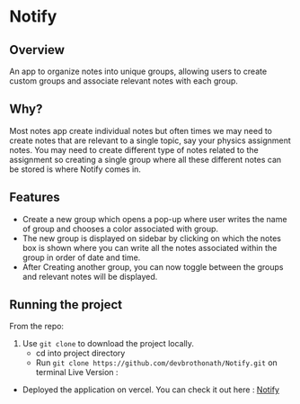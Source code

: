 # Notify
## Overview
An app to organize notes into unique groups, allowing users to create custom groups and associate relevant notes with each group.

## Why?
Most notes app create individual notes but often times we may need to create notes that are relevant to a single topic, say your physics assignment notes. You may need to create different type of notes related to the assignment so creating a single group where all these different notes can be stored is where Notify comes in.

## Features
* Create a new group which opens a pop-up where user writes the name of group and chooses a color associated with group.
* The new group is displayed on sidebar by clicking on which the notes box is shown where you can write all the notes associated within the group in order of date and time.
* After Creating another group, you can now toggle between the groups and relevant notes will be displayed.

## Running the project
  From the repo:
1. Use `git clone` to download the project locally.
    * cd into project directory
    * Run `git clone https://github.com/devbrothonath/Notify.git` on terminal
  Live Version : <br>
* Deployed the application on vercel. You can check it out here : [Notify](https://react-module-test-iota.vercel.app/)
